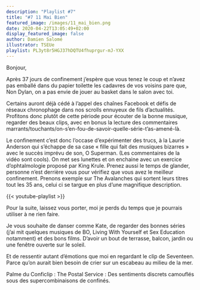```yaml
---
description: "Playlist #7"
title: "#7 11 Mai Bien"
featured_image: /images/11_mai_bien.png
date: 2020-04-22T13:05:49+02:00
display_featured_image: false
author: Damien Salomé
illustrator: TSEUe
playlist: PL3yt8r5HGJ37hDQTU4fhuprgur-mJ-YXX
---
```

Bonjour, 

Après 37 jours de confinement j’espère que vous tenez le coup et n’avez pas emballé dans du papier toilette les cadavres de vos voisins pare que, Non Dylan, on a pas envie de jouer au basket dans le salon avec toi. 

Certains auront déjà cédé à l’appel des chaînes Facebook et défis de réseaux chronophage dans nos scrolls ennuyeux de fils d’actualités. Profitons donc plutôt de cette période pour écouter de la bonne musique, regarder des beaux clips, avec en bonus la lecture des commentaires marrants/touchants/on-s’en-fou-de-savoir-quelle-série-t’as-amené-là. 

Le confinement c’est donc l’occase d’expérimenter des trucs, à la Laurie Anderson qui s’échappe de sa case « fille qui fait des musiques bizarres » avec le succès imprévu de son, O Superman. (Les commentaires de la vidéo sont cools). On met ses lunettes et on enchaine avec un exercice d’ophtalmologie proposé par King Krule. Prenez aussi le temps de glander, personne n’est derrière vous pour vérifiez que vous avez le meilleur confinement. Prenons exemple sur The Avalanches qui sortent leurs titres tout les 35 ans, celui ci se targue en plus d’une magnifique description. 

{{< youtube-playlist >}}

Pour la suite, laissez vous porter, moi je perds du temps que je pourrais utiliser à ne rien faire. 

Je vous souhaite de danser comme Kate, de regarder des bonnes séries (j’ai mit quelques musiques de BO, Living With Yourself et Sex Education notamment) et des bons films. D’avoir un bout de terrasse, balcon, jardin ou une fenêtre ouverte sur le soleil.


Et de ressentir autant d’émotions que moi en regardant le clip de Seventeen. Parce qu’on aurait bien besoin de crier sur un escabeau au milieu de la mer. 

Palme du Conficlip : The Postal Service : Des sentiments discrets camouflés sous des supercombinaisons de confinés.

